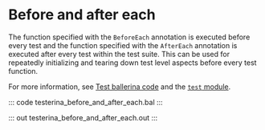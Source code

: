 # Before and after each

The function specified with the `BeforeEach` annotation is executed before every test and
the function specified with the `AfterEach` annotation is executed after every test within the test suite.
This can be used for repeatedly initializing and tearing down test level aspects before every test function.

For more information, see [Test ballerina code](https://ballerina.io/learn/test-ballerina-code/test-quick-start/)
and the [`test` module](https://docs.central.ballerina.io/ballerina/test/latest/).

::: code testerina_before_and_after_each.bal :::

::: out testerina_before_and_after_each.out :::
